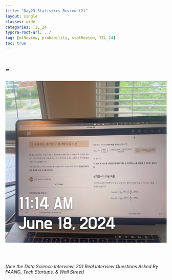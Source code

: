 ```yaml
---
title: "Day23 Statistics Review (2)"
layout: single
classes: wide
categories: TIL_24
typora-root-url: ../
tag: [mlReview, probability, statReview, TIL_24]
toc: true 
---
```


# -

![4B916038-CF68-4DE0-A82C-52DB502F2853_1_105_c](/images/2024-06-18-TIL24_Day23/4B916038-CF68-4DE0-A82C-52DB502F2853_1_105_c.jpeg)

<br><br>

*(Ace the Data Science Interview: 201 Real Interview Questions Asked By FAANG, Tech Startups, & Wall Street)*





<br><br>

